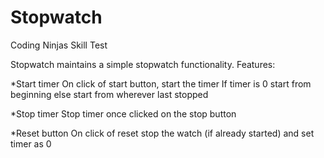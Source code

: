 # Stopwatch

Coding Ninjas Skill Test

Stopwatch maintains a simple stopwatch functionality. Features:

*Start timer On click of start button, start the timer If timer is 0 start from beginning else start from wherever last stopped

*Stop timer Stop timer once clicked on the stop button

*Reset button On click of reset stop the watch (if already started) and set timer as 0

